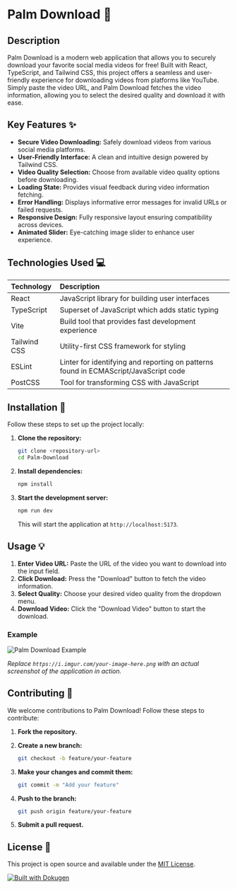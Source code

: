 # Palm Download 🚀

## Description

Palm Download is a modern web application that allows you to securely download your favorite social media videos for free! Built with React, TypeScript, and Tailwind CSS, this project offers a seamless and user-friendly experience for downloading videos from platforms like YouTube. Simply paste the video URL, and Palm Download fetches the video information, allowing you to select the desired quality and download it with ease. 

## Key Features ✨

- **Secure Video Downloading:** Safely download videos from various social media platforms.
- **User-Friendly Interface:** A clean and intuitive design powered by Tailwind CSS.
- **Video Quality Selection:** Choose from available video quality options before downloading.
- **Loading State:** Provides visual feedback during video information fetching.
- **Error Handling:** Displays informative error messages for invalid URLs or failed requests.
- **Responsive Design:** Fully responsive layout ensuring compatibility across devices.
- **Animated Slider:** Eye-catching image slider to enhance user experience.

## Technologies Used 💻

| Technology   | Description                               |
| :----------- | :---------------------------------------- |
| React        | JavaScript library for building user interfaces |
| TypeScript   | Superset of JavaScript which adds static typing |
| Vite         | Build tool that provides fast development experience |
| Tailwind CSS | Utility-first CSS framework for styling   |
| ESLint       | Linter for identifying and reporting on patterns found in ECMAScript/JavaScript code |
| PostCSS      | Tool for transforming CSS with JavaScript |

## Installation 🔧

Follow these steps to set up the project locally:

1.  **Clone the repository:**

    ```bash
    git clone <repository-url>
    cd Palm-Download
    ```

2.  **Install dependencies:**

    ```bash
    npm install
    ```

3.  **Start the development server:**

    ```bash
    npm run dev
    ```

    This will start the application at `http://localhost:5173`.

## Usage 💡

1.  **Enter Video URL:** Paste the URL of the video you want to download into the input field.
2.  **Click Download:** Press the "Download" button to fetch the video information.
3.  **Select Quality:** Choose your desired video quality from the dropdown menu.
4.  **Download Video:** Click the "Download Video" button to start the download.

### Example

![Palm Download Example](https://i.imgur.com/your-image-here.png)

*Replace `https://i.imgur.com/your-image-here.png` with an actual screenshot of the application in action.*

## Contributing 🤝

We welcome contributions to Palm Download! Follow these steps to contribute:

1.  **Fork the repository.**
2.  **Create a new branch:**

    ```bash
    git checkout -b feature/your-feature
    ```

3.  **Make your changes and commit them:**

    ```bash
    git commit -m "Add your feature"
    ```

4.  **Push to the branch:**

    ```bash
    git push origin feature/your-feature
    ```

5.  **Submit a pull request.**

## License 📝

This project is open source and available under the [MIT License](LICENSE).

[![Built with Dokugen](https://img.shields.io/badge/Built%20with-Dokugen-brightgreen)](https://github.com/samueltuoyo15/Dokugen)
